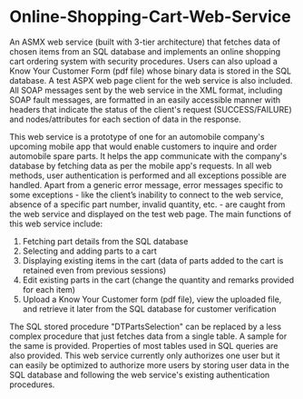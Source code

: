# Online-Shopping-Cart-Web-Service

An ASMX web service (built with 3-tier architecture) that fetches data of chosen items from an SQL database and implements an 
online shopping cart ordering system with security procedures. Users can also upload a Know Your Customer Form (pdf file) whose 
binary data is stored in the SQL database. A test ASPX web page client for the web service is also included. All SOAP messages 
sent by the web service in the XML format, including SOAP fault messages, are formatted in an easily accessible manner with
headers that indicate the status of the client's request (SUCCESS/FAILURE) and nodes/attributes for each section of data in the
response.

This web service is a prototype of one for an automobile company's upcoming mobile app that would enable customers to inquire and
order automobile spare parts. It helps the app communicate with the company's database by fetching data as per the mobile app's 
requests. In all web methods, user authentication is performed and all exceptions possible are handled. Apart from a generic error
message, error messages specific to some exceptions - like the client’s inability to connect to the web service, absence of a 
specific part number, invalid quantity, etc. - are caught from the web service and displayed on the test web page. The main 
functions of this web service include:

1. Fetching part details from the SQL database
2. Selecting and adding parts to a cart
3. Displaying existing items in the cart (data of parts added to the cart is retained even from previous sessions)
4. Edit existing parts in the cart (change the quantity and remarks provided for each item)
5. Upload a Know Your Customer form (pdf file), view the uploaded file, and retrieve it later from the SQL database
   for customer verification

The SQL stored procedure "DTPartsSelection" can be replaced by a less complex procedure that just fetches data from a single table. 
A sample for the same is provided. Properties of most tables used in SQL queries are also provided. This web service currently
only authorizes one user but it can easily be optimized to authorize more users by storing user data in the SQL database and 
following the web service's existing authentication procedures.



